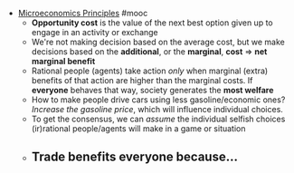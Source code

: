 - [Microeconomics Principles](https://www.coursera.org/learn/microeconomics/home/welcome) #mooc
	- **Opportunity cost** is the value of the next best option given up to engage in an activity or exchange
	- We're not making decision based on the average cost, but we make decisions based on the **additional**, or the **marginal**, **cost** => **net marginal benefit**
	- Rational people (agents) take action *only* when marginal (extra) benefits of that action are higher than the marginal costs. If **everyone** behaves that way, society generates the **most welfare**
	- How to make people drive cars using less gasoline/economic ones? *Increase the gasoline price*, which will influence individual choices.
	- To get the consensus, we can *assume* the individual selfish choices (ir)rational people/agents will make in a game or situation
	- Trade benefits everyone because...
		-